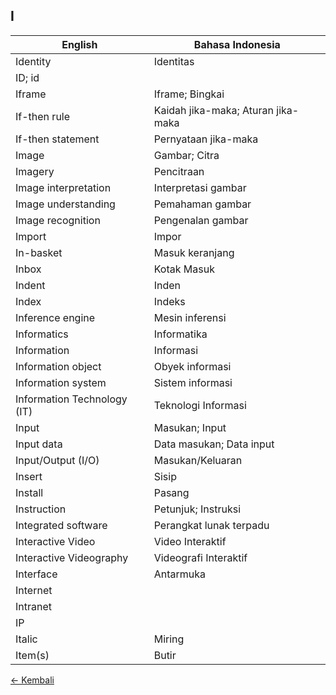 ## I

| English			| Bahasa Indonesia |
|-|-|
| Identity | Identitas |
| ID; id | |
| Iframe | Iframe; Bingkai |
| If-then rule | Kaidah jika-maka; Aturan jika-maka |
| If-then statement | Pernyataan jika-maka |
| Image | Gambar; Citra |
| Imagery | Pencitraan |
| Image interpretation | Interpretasi gambar |
| Image understanding | Pemahaman gambar |
| Image recognition | Pengenalan gambar |
| Import | Impor |
| In-basket | Masuk keranjang |
| Inbox | Kotak Masuk |
| Indent | Inden |
| Index | Indeks |
| Inference engine | Mesin inferensi |
| Informatics | Informatika |
| Information | Informasi |
| Information object | Obyek informasi |
| Information system | Sistem informasi |
| Information Technology (IT) | Teknologi Informasi |
| Input | Masukan; Input |
| Input data | Data masukan; Data input |
| Input/Output (I/O) | Masukan/Keluaran |
| Insert | Sisip|
| Install | Pasang |
| Instruction | Petunjuk; Instruksi |
| Integrated software | Perangkat lunak terpadu |
| Interactive Video | Video Interaktif |
| Interactive Videography | Videografi Interaktif |
| Interface | Antarmuka |
| Internet | |
| Intranet | |
| IP | |
| Italic | Miring |
| Item(s) | Butir |

[&larr; Kembali](../)
